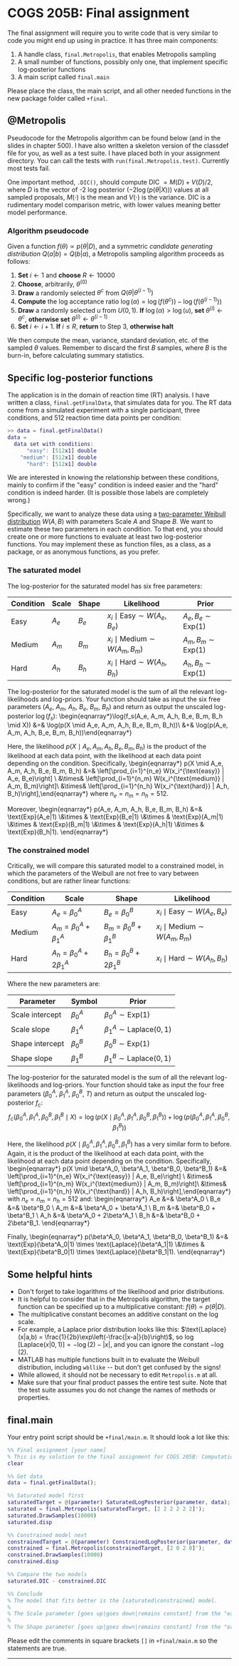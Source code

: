 # COGS 205B: Final assignment

The final assignment will require you to write code that is very similar to code you might end up using in practice.  It has three main components:

1. A handle class, `final.Metropolis`, that enables Metropolis sampling
2. A small number of functions, possibly only one, that implement specific log-posterior functions
3. A main script called `final.main`

Please place the class, the main script, and all other needed functions in the new package folder called `+final`.

## @Metropolis

Pseudocode for the Metropolis algorithm can be found below (and in the slides in chapter 500).  I have also written a skeleton version of the classdef file for you, as well as a test suite.  I have placed both in your assignment directory.  You can call the tests with `run(final.Metropolis.test)`.  Currently most tests fail.

One important method, `.DIC()`, should compute DIC $= M(D) + V(D)/2$, where $D$ is the vector of -2 log posterior ($-2 \log(p(\theta|X))$) values at all sampled proposals, $M(\cdot)$ is the mean and $V(\cdot)$ is the variance.  DIC is a rudimentary model comparison metric, with lower values meaning better model performance.

### Algorithm pseudocode

Given a function $f(\theta) \propto p(\theta|D)$, and a symmetric _candidate generating distribution_ $Q(a|b)=Q(b|a)$, a Metropolis sampling algorithm proceeds as follows: 

1. **Set** $i \leftarrow 1$ and **choose** $R \leftarrow 10000$
2. **Choose**, arbitrarily, $\theta^{(0)}$
3. **Draw** a randomly selected $\theta^{c}$ from $Q\left(\theta|\theta^{(i-1)}\right)$
4. **Compute** the log acceptance ratio $\log(\alpha) = \log(f\left(\theta^{c}\right)) - \log(f\left(\theta^{(i-1)}\right))$
5. **Draw** a randomly selected $u$ from $U(0,1)$. **If** $\log(\alpha) > \log(u)$, 
             **set** $\theta^{(i)} \leftarrow \theta^{c}$, 
             **otherwise set** $\theta^{(i)} \leftarrow \theta^{(i-1)}$
6. **Set** $i \leftarrow i + 1$. **If** $i \leq R$, **return** to Step 3, **otherwise halt**

We then compute the mean, variance, standard deviation, etc. of the sampled $\theta$ values. Remember to discard the first $B$ samples, where $B$ is the burn-in, before calculating summary statistics.

## Specific log-posterior functions

The application is in the domain of reaction time (RT) analysis.  I have written a class, `final.getFinalData`, that simulates data for you.  The RT data come from a simulated experiment with a single participant, three conditions, and 512 reaction time data points per condition:

```MATLAB
>> data = final.getFinalData()
data = 
  data set with conditions:
      "easy": [512x1] double
    "medium": [512x1] double
      "hard": [512x1] double
```

We are interested in knowing the relationship between these conditions, mainly to confirm if the "easy" condition is indeed easier and the "hard" condition is indeed harder.  (It is possible those labels are completely wrong.)

Specifically, we want to analyze these data using a [two-parameter Weibull distribution](https://www.mathworks.com/help/stats/weibull-distribution.html) $W(A,B)$ with parameters Scale $A$ and Shape $B$. We want to estimate these two parameters in each condition.  To that end, you should create one or more functions to evaluate at least two log-posterior functions.  You may implement these as function files, as a class, as a package, or as anonymous functions, as you prefer. 

### The saturated model

The log-posterior for the saturated model has six free parameters:

| Condition | Scale | Shape | Likelihood                                | Prior                         |
| --------- | ----- | ----- | ----------------------------------------- | ----------------------------- |
| Easy      | $A_e$ | $B_e$ | $x_i \mid \text{Easy} \sim W(A_e, B_e)$   | $A_e, B_e \sim \text{Exp}(1)$ |
| Medium    | $A_m$ | $B_m$ | $x_i \mid \text{Medium} \sim W(A_m, B_m)$ | $A_m, B_m \sim \text{Exp}(1)$ |
| Hard      | $A_h$ | $B_h$ | $x_i \mid \text{Hard} \sim W(A_h, B_h)$   | $A_h, B_h \sim \text{Exp}(1)$ |

The log-posterior for the saturated model is the sum of all the relevant log-likelihoods and log-priors.  Your function should take as input the six free parameters ($A_e$, $A_m$, $A_h$, $B_e$, $B_m$, $B_h$) and return as output the unscaled log-posterior $\log(f_s)$: \begin{eqnarray*}\log(f_s(A_e, A_m, A_h, B_e, B_m, B_h \mid X)) &=& \log(p(X \mid A_e, A_m, A_h, B_e, B_m, B_h))\\ &+& \log(p(A_e, A_m, A_h, B_e, B_m, B_h))\end{eqnarray*}

Here, the likelihood $p(X \mid A_e, A_m, A_h, B_e, B_m, B_h)$ is the product of the likelihood at each data point, with the likelihood at each data point depending on the condition.  Specifically,
\begin{eqnarray*} p(X \mid A_e, A_m, A_h, B_e, B_m, B_h) &=& \left[\prod_{i=1}^{n_e} W(x_i^{\text{easy}} | A_e, B_e)\right] \\ &\times& \left[\prod_{i=1}^{n_m} W(x_i^{\text{medium}} | A_m, B_m)\right]\\ &\times& \left[\prod_{i=1}^{n_h} W(x_i^{\text{hard}} | A_h, B_h)\right],\end{eqnarray*}
where $n_e = n_m = n_h = 512$.

Moreover,
\begin{eqnarray*} p(A_e, A_m, A_h, B_e, B_m, B_h) &=&
\text{Exp}(A_e|1) \\&\times &
\text{Exp}(B_e|1) 
\\&\times &
\text{Exp}(A_m|1) \\&\times &
\text{Exp}(B_m|1)
\\&\times &
\text{Exp}(A_h|1) \\&\times &
\text{Exp}(B_h|1).
\end{eqnarray*}

### The constrained model

Critically, we will compare this saturated model to a constrained model, in which the parameters of the Weibull are not free to vary between conditions, but are rather linear functions:

| Condition | Scale                          | Shape                          | Likelihood                                |
| --------- | ------------------------------ | ------------------------------ | ----------------------------------------- |
| Easy      | $A_e = \beta^A_0$              | $B_e = \beta^B_0$              | $x_i \mid \text{Easy} \sim W(A_e, B_e)$   |
| Medium    | $A_m = \beta^A_0 + \beta^A_1$  | $B_m = \beta^B_0 + \beta^B_1$  | $x_i \mid \text{Medium} \sim W(A_m, B_m)$ |
| Hard      | $A_h = \beta^A_0 + 2\beta^A_1$ | $B_h = \beta^B_0 + 2\beta^B_1$ | $x_i \mid \text{Hard} \sim W(A_h, B_h)$   |
Where the new parameters are:

| Parameter       | Symbol      | Prior                                |
| --------------- | ----------- | ------------------------------------ |
| Scale intercept | $\beta^A_0$ | $\beta^A_0 \sim \text{Exp}(1)$       |
| Scale slope     | $\beta^A_1$ | $\beta^A_1 \sim \text{Laplace}(0,1)$ |
| Shape intercept | $\beta^B_0$ | $\beta^B_0 \sim \text{Exp}(1)$       |
| Shape slope     | $\beta^B_1$ | $\beta^B_1 \sim \text{Laplace}(0,1)$ |

The log-posterior for the saturated model is the sum of all the relevant log-likelihoods and log-priors.  Your function should take as input the four free parameters ($\beta^A_0$, $\beta^A_1$, $\beta^B_0$, $T$) and return as output the unscaled log-posterior $f_c$: $$f_c(\beta^A_0, \beta^A_1, \beta^B_0, \beta^B_1 \mid X) = \log(p(X \mid \beta^A_0, \beta^A_1, \beta^B_0, \beta^B_1)) + \log(p(\beta^A_0, \beta^A_1, \beta^B_0, \beta^B_1))$$

Here, the likelihood $p(X \mid \beta^A_0, \beta^A_1, \beta^B_0, \beta^B_1)$ has a very similar form to before.  Again, it is the product of the likelihood at each data point, with the likelihood at each data point depending on the condition.  Specifically,
\begin{eqnarray*} p(X \mid \beta^A_0, \beta^A_1, \beta^B_0, \beta^B_1) &=& \left[\prod_{i=1}^{n_e} W(x_i^{\text{easy}} | A_e, B_e)\right] \\ &\times& \left[\prod_{i=1}^{n_m} W(x_i^{\text{medium}} | A_m, B_m)\right]\\ &\times& \left[\prod_{i=1}^{n_h} W(x_i^{\text{hard}} | A_h, B_h)\right],\end{eqnarray*}
with $n_e = n_m = n_h = 512$ and:
\begin{eqnarray*}
A_e &=& \beta^A_0 \\
B_e &=& \beta^B_0 \\
A_m &=& \beta^A_0 + \beta^A_1 \\
B_m &=& \beta^B_0 + \beta^B_1 \\
A_h &=& \beta^A_0 + 2\beta^A_1 \\
B_h &=& \beta^B_0 + 2\beta^B_1.
\end{eqnarray*}

Finally,
\begin{eqnarray*} p(\beta^A_0, \beta^A_1, \beta^B_0, \beta^B_1) &=&
\text{Exp}(\beta^A_0|1) \times 
\text{Laplace}(\beta^A_1|1) 
\\&\times &
\text{Exp}(\beta^B_0|1) \times 
\text{Laplace}(\beta^B_1|1).
\end{eqnarray*}

## Some helpful hints

* Don't forget to take logarithms of the likelihood and prior distributions.
* It is helpful to consider that in the Metropolis algorithm, the target function can be specified up to a multiplicative constant: $f(\theta) \propto p(\theta|D)$.
* The multiplicative constant becomes an additive constant on the log scale.
* For example, a Laplace prior distribution looks like this:  $\text{Laplace}(x|a,b) = \frac{1}{2b}\exp\left(-\frac{|x-a|}{b}\right)$, so $\log\left[\text{Laplace}(x|0,1)\right] =-\log(2) -|x|$, and you can ignore the constant $-\log(2)$.
* MATLAB has multiple functions built in to evaluate the Weibull distribution, including `wbllike` -- but don't get confused by the signs!
* While allowed, it should not be necessary to edit `Metropolis.m` at all.
* Make sure that your final product passes the entire test suite. Note that the test suite assumes you do not change the names of methods or properties.

## final.main

Your entry point script should be `+final/main.m`.  It should look a lot like this:

```matlab
%% Final assignment [your name]
% This is my solution to the final assignment for COGS 205B: Computational Lab Skills
clear

%% Get data
data = final.getFinalData();

%% Saturated model first
saturatedTarget = @(parameter) SaturatedLogPosterior(parameter, data);      %  <-- edit as needed
saturated = final.Metropolis(saturatedTarget, [2 2 2 2 2 2]');
saturated.DrawSamples(10000)
saturated.disp

%% Constrained model next
constrainedTarget = @(parameter) ConstrainedLogPosterior(parameter, data);  %  <-- edit as needed
constrained = final.Metropolis(constrainedTarget, [2 0 2 0]');
constrained.DrawSamples(10000)
constrained.disp

%% Compare the two models
saturated.DIC - constrained.DIC

%% Conclude
% The model that fits better is the [saturated|constrained] model.
%
% The Scale parameter [goes up|goes down|remains constant] from the "easy" to the "hard" condition.
%
% The Shape parameter [goes up|goes down|remains constant] from the "easy" to the "hard" condition.
```

Please edit the comments in square brackets `[]` in `+final/main.m` so the statements are true. 

---

